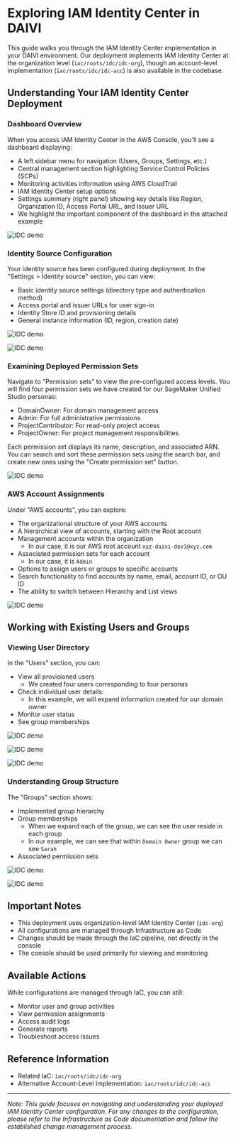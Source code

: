# Exploring IAM Identity Center in DAIVI

This guide walks you through the IAM Identity Center implementation in your DAIVI environment. Our deployment implements IAM Identity Center at the organization level (`iac/roots/idc/idc-org`), though an account-level implementation (`iac/roots/idc/idc-acc`) is also available in the codebase.

## Understanding Your IAM Identity Center Deployment

### Dashboard Overview
When you access IAM Identity Center in the AWS Console, you'll see a dashboard displaying:
- A left sidebar menu for navigation (Users, Groups, Settings, etc.)
- Central management section highlighting Service Control Policies (SCPs)
- Monitoring activities information using AWS CloudTrail
- IAM Identity Center setup options
- Settings summary (right panel) showing key details like Region, Organization ID, Access Portal URL, and Issuer URL 
- We highlight the important component of the dashboard in the attached example 

![IDC demo](../images/demo/idc/idc-org-0.png)

### Identity Source Configuration
Your identity source has been configured during deployment. In the "Settings > Identity source" section, you can view:
- Basic identity source settings (directory type and authentication method)
- Access portal and issuer URLs for user sign-in
- Identity Store ID and provisioning details
- General instance information (ID, region, creation date)

![IDC demo](../images/demo/idc/idc-org-1.png)

![IDC demo](../images/demo/idc/idc-org-2.png)

### Examining Deployed Permission Sets
Navigate to "Permission sets" to view the pre-configured access levels. You will find four permission sets we have created for our SageMaker Unified Studio personas:
- DomainOwner: For domain management access
- Admin: For full administrative permissions
- ProjectContributor: For read-only project access
- ProjectOwner: For project management responsibilities

Each permission set displays its name, description, and associated ARN. You can search and sort these permission sets using the search bar, and create new ones using the "Create permission set" button.

![IDC demo](../images/demo/idc/idc-org-3.png)


### AWS Account Assignments
Under "AWS accounts", you can explore:
- The organizational structure of your AWS accounts
- A hierarchical view of accounts, starting with the Root account
- Management accounts within the organization
  - In our case, it is our AWS root account `xyz-daivi-dev1@xyz.com`
- Associated permission sets for each account
  - In our case, it is `Admin`
- Options to assign users or groups to specific accounts
- Search functionality to find accounts by name, email, account ID, or OU ID
- The ability to switch between Hierarchy and List views

![IDC demo](../images/demo/idc/idc-org-4.png)

## Working with Existing Users and Groups

### Viewing User Directory
In the "Users" section, you can:
- View all provisioned users
  -   We created four users corresponding to four personas  
- Check individual user details: 
  - In this example, we will expand information created for our domain owner 
- Monitor user status
- See group memberships

![IDC demo](../images/demo/idc/idc-org-5.png)

![IDC demo](../images/demo/idc/idc-org-6.png)

![IDC demo](../images/demo/idc/idc-org-7.png)

### Understanding Group Structure
The "Groups" section shows:
- Implemented group hierarchy
- Group memberships 
  - When we expand each of the group, we can see the user reside in each group 
  - In our example, we can see that within `Domain Owner` group we can see `Sarah`
- Associated permission sets

![IDC demo](../images/demo/idc/idc-org-8.png)

![IDC demo](../images/demo/idc/idc-org-9.png)

## Important Notes
- This deployment uses organization-level IAM Identity Center (`idc-org`)
- All configurations are managed through Infrastructure as Code
- Changes should be made through the IaC pipeline, not directly in the console
- The console should be used primarily for viewing and monitoring

## Available Actions
While configurations are managed through IaC, you can still:
- Monitor user and group activities
- View permission assignments
- Access audit logs
- Generate reports
- Troubleshoot access issues

## Reference Information
- Related IaC: `iac/roots/idc/idc-org`
- Alternative Account-Level Implementation: `iac/roots/idc/idc-acc`

---

*Note: This guide focuses on navigating and understanding your deployed IAM Identity Center configuration. For any changes to the configuration, please refer to the Infrastructure as Code documentation and follow the established change management process.*

